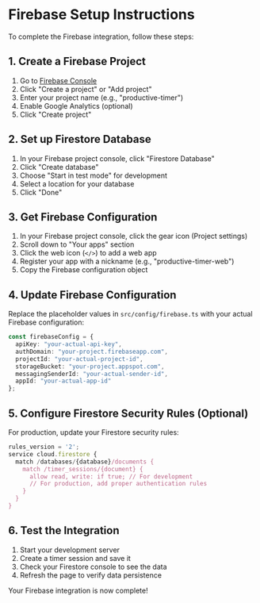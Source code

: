 # Firebase Setup Instructions

To complete the Firebase integration, follow these steps:

## 1. Create a Firebase Project

1. Go to [Firebase Console](https://console.firebase.google.com/)
2. Click "Create a project" or "Add project"
3. Enter your project name (e.g., "productive-timer")
4. Enable Google Analytics (optional)
5. Click "Create project"

## 2. Set up Firestore Database

1. In your Firebase project console, click "Firestore Database"
2. Click "Create database"
3. Choose "Start in test mode" for development
4. Select a location for your database
5. Click "Done"

## 3. Get Firebase Configuration

1. In your Firebase project console, click the gear icon (Project settings)
2. Scroll down to "Your apps" section
3. Click the web icon (`</>`) to add a web app
4. Register your app with a nickname (e.g., "productive-timer-web")
5. Copy the Firebase configuration object

## 4. Update Firebase Configuration

Replace the placeholder values in `src/config/firebase.ts` with your actual Firebase configuration:

```typescript
const firebaseConfig = {
  apiKey: "your-actual-api-key",
  authDomain: "your-project.firebaseapp.com",
  projectId: "your-actual-project-id",
  storageBucket: "your-project.appspot.com",
  messagingSenderId: "your-actual-sender-id",
  appId: "your-actual-app-id"
};
```

## 5. Configure Firestore Security Rules (Optional)

For production, update your Firestore security rules:

```javascript
rules_version = '2';
service cloud.firestore {
  match /databases/{database}/documents {
    match /timer_sessions/{document} {
      allow read, write: if true; // For development
      // For production, add proper authentication rules
    }
  }
}
```

## 6. Test the Integration

1. Start your development server
2. Create a timer session and save it
3. Check your Firestore console to see the data
4. Refresh the page to verify data persistence

Your Firebase integration is now complete!